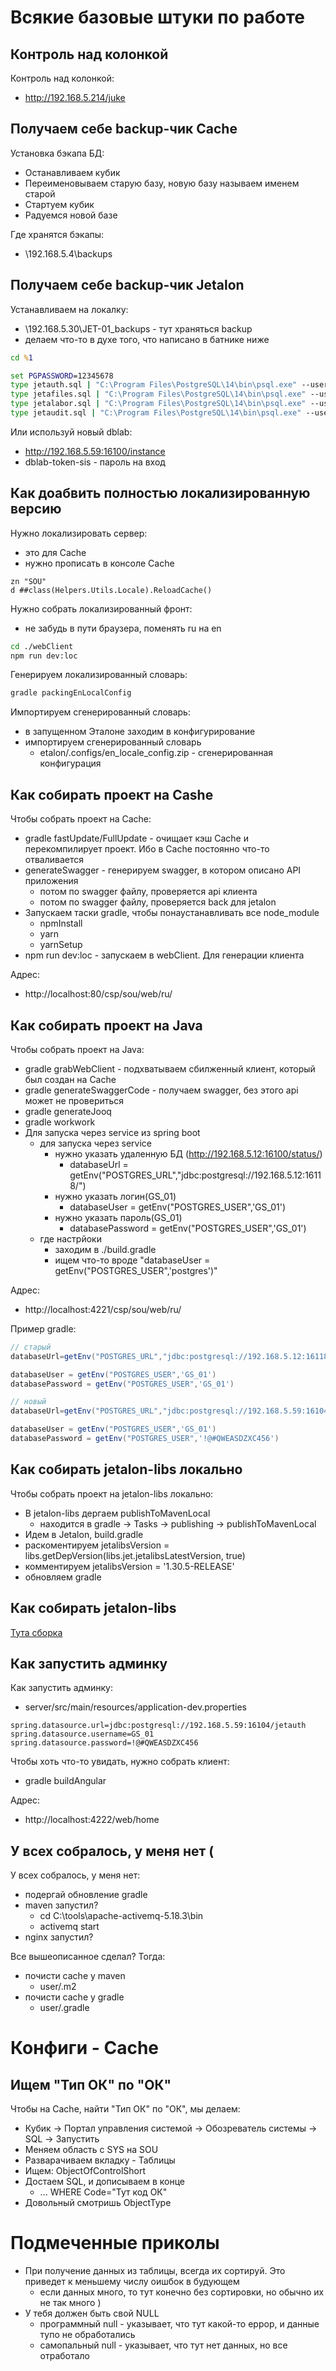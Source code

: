# Всякие базовые штуки по работе

## Контроль над колонкой

Контроль над колонкой:

-   http://192.168.5.214/juke

## Получаем себе backup-чик Cache

Установка бэкапа БД:

-   Останавливаем кубик
-   Переименовываем старую базу, новую базу называем именем старой
-   Стартуем кубик
-   Радуемся новой базе

Где хранятся бэкапы:

-   \\192.168.5.4\backups

## Получаем себе backup-чик Jetalon

Устанавливаем на локалку:

-   \\192.168.5.30\JET-01_backups - тут храняться backup
-   делаем что-то в духе того, что написано в батнике ниже

```bat
cd %1

set PGPASSWORD=12345678
type jetauth.sql | "C:\Program Files\PostgreSQL\14\bin\psql.exe" --username=postgres --no-password
type jetafiles.sql | "C:\Program Files\PostgreSQL\14\bin\psql.exe" --username=postgres --no-password
type jetalabor.sql | "C:\Program Files\PostgreSQL\14\bin\psql.exe" --username=postgres --no-password
type jetaudit.sql | "C:\Program Files\PostgreSQL\14\bin\psql.exe" --username=postgres --no-password
```

Или используй новый dblab:

-   http://192.168.5.59:16100/instance
-   dblab-token-sis - пароль на вход

## Как доабвить полностью локализированную версию

Нужно локализировать сервер:

-   это для Cache
-   нужно прописать в консоле Cache

```cache
zn "SOU"
d ##class(Helpers.Utils.Locale).ReloadCache()
```

Нужно собрать локализированный фронт:

-   не забудь в пути браузера, поменять ru на en

```bash
cd ./webClient
npm run dev:loc
```

Генерируем локализированный словарь:

```bash
gradle packingEnLocalConfig
```

Импортируем сгенерированный словарь:

-   в запущенном Эталоне заходим в конфигурирование
-   импортируем сгенерированный словарь
    -   etalon/.configs/en_locale_config.zip - сгенерированная конфигурация

## Как собирать проект на Cashe

Чтобы собрать проект на Cache:

-   gradle fastUpdate/FullUpdate - очищает кэш Cache и перекомпилирует проект. Ибо в Cache постоянно что-то отваливается
-   generateSwagger - генерируем swagger, в котором описано API приложения
    -   потом по swagger файлу, проверяется api клиента
    -   потом по swagger файлу, проверяется back для jetalon
-   Запускаем таски gradle, чтобы понаустанавливать все node_module
    -   npmInstall
    -   yarn
    -   yarnSetup
-   npm run dev:loc - запускаем в webClient. Для генерации клиента

Адрес:

-   http://localhost:80/csp/sou/web/ru/

## Как собирать проект на Java

Чтобы собрать проект на Java:

-   gradle grabWebClient - подхватываем сбилженный клиент, который был создан на Cache
-   gradle generateSwaggerCode - получаем swagger, без этого api может не провериться
-   gradle generateJooq
-   gradle workwork
-   Для запуска через service из spring boot
    -   для запуска через service
        -   нужно указать удаленную БД (http://192.168.5.12:16100/status/)
            -   databaseUrl = getEnv("POSTGRES_URL","jdbc:postgresql://192.168.5.12:16118/")
        -   нужно указать логин(GS_01)
            -   databaseUser = getEnv("POSTGRES_USER",'GS_01')
        -   нужно указать пароль(GS_01)
            -   databasePassword = getEnv("POSTGRES_USER",'GS_01')
    -   где настрйоки
        -   заходим в ./build.gradle
        -   ищем что-то вроде "databaseUser = getEnv("POSTGRES_USER",'postgres')"

Адрес:

-   http://localhost:4221/csp/sou/web/ru/

Пример gradle:

```gradle
// старый
databaseUrl=getEnv("POSTGRES_URL","jdbc:postgresql://192.168.5.12:16118/")

databaseUser = getEnv("POSTGRES_USER",'GS_01')
databasePassword = getEnv("POSTGRES_USER",'GS_01')

// новый
databaseUrl=getEnv("POSTGRES_URL","jdbc:postgresql://192.168.5.59:16104/")

databaseUser = getEnv("POSTGRES_USER",'GS_01')
databasePassword = getEnv("POSTGRES_USER",'!@#QWEASDZXC456')
```

## Как собирать jetalon-libs локально

Чтобы собрать проект на jetalon-libs локально:

-   В jetalon-libs дергаем publishToMavenLocal
    -   находится в gradle -> Tasks -> publishing -> publishToMavenLocal
-   Идем в Jetalon, build.gradle
-   раскоментируем jetalibsVersion = libs.getDepVersion(libs.jet.jetalibsLatestVersion, true)
-   комментируем jetalibsVersion = '1.30.5-RELEASE'
-   обновляем gradle

## Как собирать jetalon-libs

[Тута сборка](http://servergit:8080/job/libs.java.jetalon/)

## Как запустить админку

Как запустить админку:

-   server/src/main/resources/application-dev.properties

```
spring.datasource.url=jdbc:postgresql://192.168.5.59:16104/jetauth
spring.datasource.username=GS_01
spring.datasource.password=!@#QWEASDZXC456
```

Чтобы хоть что-то увидать, нужно собрать клиент:

-   gradle buildAngular

Адрес:

-   http://localhost:4222/web/home

## У всех собралось, у меня нет (

У всех собралось, у меня нет:

-   подергай обновление gradle
-   maven запустил?
    -   cd C:\tools\apache-activemq-5.18.3\bin
    -   activemq start
-   nginx запустил?

Все вышеописанное сделал? Тогда:

-   почисти cache у maven
    -   user/.m2
-   почисти cache у gradle
    -   user/.gradle

# Конфиги - Cache

## Ищем "Тип ОК" по "ОК"

Чтобы на Cache, найти "Тип ОК" по "ОК", мы делаем:

-   Кубик -> Портал управления системой -> Обозреватель системы -> SQL -> Запустить
-   Меняем область с SYS на SOU
-   Разварачиваем вкладку - Таблицы
-   Ищем: ObjectOfControlShort
-   Достаем SQL, и дописываем в конце
    -   ... WHERE Code="Тут код ОК"
-   Довольный смотришь ObjectType

# Подмеченные приколы

-   При получение данных из таблицы, всегда их сортируй. Это приведет к меньшему числу оишбок в будующем
    -   если данных много, то тут конечно без сортировки, но обычно их не так много )
-   У тебя должен быть свой NULL
    -   программный null - указывает, что тут какой-то еррор, и данные тупо не обработались
    -   самопальный null - указывает, что тут нет данных, но все отработало
